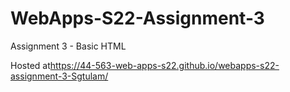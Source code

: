 # WebApps-S22-Assignment-3
Assignment 3 - Basic HTML

 Hosted at<https://44-563-web-apps-s22.github.io/webapps-s22-assignment-3-Sgtulam/>

